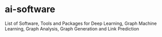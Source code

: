 # ai-software
List of Software, Tools and Packages for Deep Learning, Graph Machine Learning, Graph Analysis, Graph Generation and Link Prediction 
